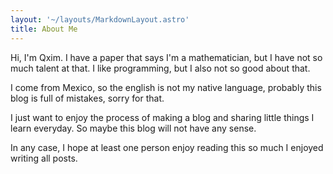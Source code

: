 ```yaml
---
layout: '~/layouts/MarkdownLayout.astro'
title: About Me
---
```


Hi, I'm Qxim. I have a paper that says I'm a mathematician, but I have not so
much talent at that. I like programming, but I also not so good about that.

I come from Mexico, so the english is not my native language, probably this
blog is full of mistakes, sorry for that.

I just want to enjoy the process of making a blog and sharing little things
I learn everyday. So maybe this blog will not have any sense.

In any case, I hope at least one person enjoy reading this so much I enjoyed
writing all posts.
